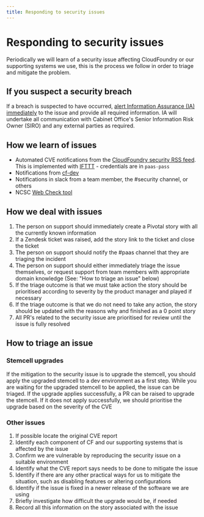 ```yaml
---
title: Responding to security issues
---
```


# Responding to security issues

Periodically we will learn of a security issue affecting CloudFoundry or our supporting systems we use, this is the process we follow in order to triage and mitigate the problem.

## If you suspect a security breach

If a breach is suspected to have occurred, [alert Information Assurance (IA) immediately](https://sites.google.com/a/digital.cabinet-office.gov.uk/gds/working-at-the-white-chapel-building/security/security-incidents) to the issue and provide all required information. IA will undertake all communication with Cabinet Office's Senior Information Risk Owner (SIRO) and any external parties as required.


## How we learn of issues

* Automated CVE notifications from the [CloudFoundry security RSS feed](https://www.cloudfoundry.org/category/security/). This is implemented with [IFTTT](https://ifttt.com) - credentials are in `paas-pass`
* Notifications from [cf-dev](https://lists.cloudfoundry.org/archives/list/cf-dev@lists.cloudfoundry.org/)
* Notifications in slack from a team member, the #security channel, or others
* NCSC [Web Check tool](https://www.webcheck.service.ncsc.gov.uk/)

## How we deal with issues

1. The person on support should immediately create a Pivotal story with all the currently known information
1. If a Zendesk ticket was raised, add the story link to the ticket and close the ticket
1. The person on support should notify the #paas channel that they are triaging the incident
1. The person on support should either immediately triage the issue themselves, or request support from team members with appropriate domain knowledge (See: "How to triage an issue" below)
1. If the triage outcome is that we must take action the story should be prioritised according to severity by the product manager and played if necessary
1. If the triage outcome is that we do not need to take any action, the story should be updated with the reasons why and finished as a 0 point story
1. All PR's related to the security issue are prioritised for review until the issue is fully resolved

## How to triage an issue

### Stemcell upgrades

If the mitigation to the security issue is to upgrade the stemcell, you should
apply the upgraded stemcell to a dev environment as a first step. While you are
waiting for the upgraded stemcell to be applied, the issue can be triaged. If
the upgrade applies successfully, a PR can be raised to upgrade the stemcell. If
it does not apply successfully, we should prioritise the upgrade based on the
severity of the CVE

### Other issues

1. If possible locate the original CVE report
1. Identify each component of CF and our supporting systems that is affected by the issue
1. Confirm we are vulnerable by reproducing the security issue on a suitable environment
1. Identify what the CVE report says needs to be done to mitigate the issue
1. Identify if there are any other practical ways for us to mitigate the situation, such as disabling features or altering configurations
1. Identify if the issue is fixed in a newer release of the software we are using
1. Briefly investigate how difficult the upgrade would be, if needed
1. Record all this information on the story associated with the issue
